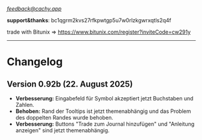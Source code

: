*feedback@cachy.app*

**support&thanks**: bc1qgrm2kvs27rfkpwtgp5u7w0rlzkgwrxqtls2q4f

trade with Bitunix => https://www.bitunix.com/register?inviteCode=cw291y

***

# Changelog

## Version 0.92b (22. August 2025)
- **Verbesserung:** Eingabefeld für Symbol akzeptiert jetzt Buchstaben und Zahlen.
- **Behoben:** Rand der Tooltips ist jetzt themenabhängig und das Problem des doppelten Randes wurde behoben.
- **Verbesserung:** Buttons "Trade zum Journal hinzufügen" und "Anleitung anzeigen" sind jetzt themenabhängig.
